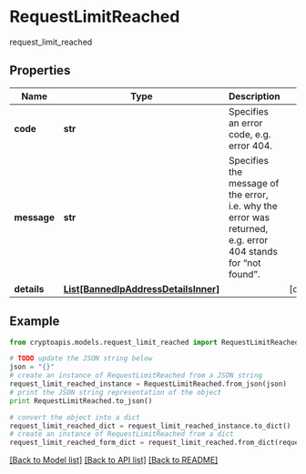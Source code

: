 # RequestLimitReached

request_limit_reached

## Properties
Name | Type | Description | Notes
------------ | ------------- | ------------- | -------------
**code** | **str** | Specifies an error code, e.g. error 404. | 
**message** | **str** | Specifies the message of the error, i.e. why the error was returned, e.g. error 404 stands for “not found”. | 
**details** | [**List[BannedIpAddressDetailsInner]**](BannedIpAddressDetailsInner.md) |  | [optional] 

## Example

```python
from cryptoapis.models.request_limit_reached import RequestLimitReached

# TODO update the JSON string below
json = "{}"
# create an instance of RequestLimitReached from a JSON string
request_limit_reached_instance = RequestLimitReached.from_json(json)
# print the JSON string representation of the object
print RequestLimitReached.to_json()

# convert the object into a dict
request_limit_reached_dict = request_limit_reached_instance.to_dict()
# create an instance of RequestLimitReached from a dict
request_limit_reached_form_dict = request_limit_reached.from_dict(request_limit_reached_dict)
```
[[Back to Model list]](../README.md#documentation-for-models) [[Back to API list]](../README.md#documentation-for-api-endpoints) [[Back to README]](../README.md)


